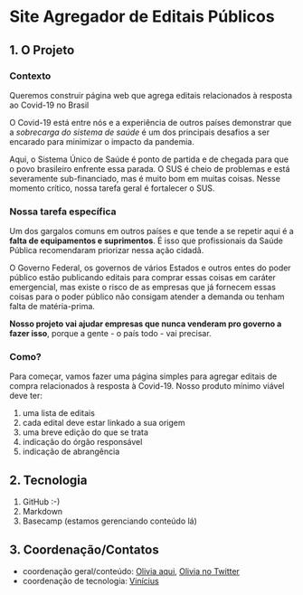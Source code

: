 # Site Agregador de Editais Públicos  
 
## 1. O Projeto 
 
### Contexto  
 
Queremos construir página web que agrega editais relacionados à resposta ao Covid-19 no Brasil  
 
O Covid-19 está entre nós e a experiência de outros países demonstrar que a *sobrecarga do sistema de saúde* é um dos principais desafios a ser encarado para minimizar o impacto da pandemia.  
 
Aqui, o Sistema Único de Saúde é ponto de partida e de chegada para que o povo brasileiro enfrente essa parada. O SUS é cheio de problemas e está severamente sub-financiado, mas é muito bom em muitas coisas. Nesse momento crítico, nossa tarefa geral é fortalecer o SUS.  
 
### Nossa tarefa específica  
 
Um dos gargalos comuns em outros países e que tende a se repetir aqui é a **falta de equipamentos e suprimentos**. É isso que profissionais da Saúde Pública recomendaram priorizar nessa ação cidadã. 
 
O Governo Federal, os governos de vários Estados e outros entes do poder público estão publicando editais para comprar essas coisas em caráter emergencial, mas existe o risco de as empresas que já fornecem essas coisas para o poder público não consigam atender a demanda ou tenham falta de matéria-prima. 
 
**Nosso projeto vai ajudar empresas que nunca venderam pro governo a fazer isso**, porque a gente - o país todo - vai precisar. 
 
### Como? 
 
Para começar, vamos fazer uma página simples para agregar editais de compra relacionados à resposta à Covid-19. Nosso produto mínimo viável deve ter: 
     
1. uma lista de editais 
2. cada edital deve estar linkado a sua origem 
3. uma breve edição do que se trata 
4. indicação do órgão responsável 
5. indicação de abrangência 
 
## 2. Tecnologia 

 1. GitHub :-)
 2. Markdown
 3. Basecamp (estamos gerenciando conteúdo lá)

## 3. Coordenação/Contatos

- coordenação geral/conteúdo: [Olivia aqui](https://github.com/olivia-olivia), [Olivia no Twitter](https://twitter.com/oliviagj)
- coordenação de tecnologia: [Vinícius](https://github.com/viniciusrdacosta)
